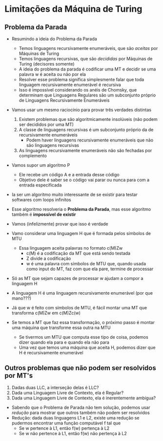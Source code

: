 # Limitações da Máquina de Turing

## Problema da Parada

- Resumindo a ideia do Problema da Parada
	- Temos linguagens recursivamente enumeráveis, que são *aceitas* por Máquinas de Turing
	- Temos linguagens recursivas, que são *decididas* por Máquinas de Turing (decisores somente)
	- A ideia do problema da parada é codificar uma MT e decidir se uma palavra w é aceita ou não por ela
	- Resolver esse problema significa simplesmente falar que toda linguagem recursivamente enumerável é recursiva
	- Isso é impossível considerando os anéis de Chomsky, que determinam que Linguagens Regulares são um subconjunto próprio de Linguagens Recursivamente Enumeráveis

- Vamos usar um mesmo raciocínio para provar três verdades distintas
	1. Existem problemas que são algoritmicamente insolúveis (não podem ser decididos por uma MT)
	2. A classe de linguagens recursivas é um subconjunto próprio da de recursivamente enumeráveis
		- Podem haver linguagens recursivamente enumeráveis que não são linguagens recursivas
	3. As linguagens recursivamente enumeráveis não são fechadas por complemento 

- Vamos supor um algoritmo P
	- Ele recebe um código A e a entrada desse código
	- Objetivo dele é saber se o código vai parar ou nunca para com a entrada especificada
- Ia ser um algoritmo muito interessante de se existir para testar softwares com loops infinitos
- Esse algoritmo resolveria o **Problema da Parada**, mas esse algoritmo também é **impossível de existir**
- Vamos (infelizmente) provar que isso é verdade

- Vamo considerar uma linguagem H que é formada pelos símbolos de MTU
	- Essa linguagem aceita palavras no formato c(M)Zw
		- c(M) é a codificação da MT que está sendo testada
		- Z divide a codificação
		- w é uma palavra com símbolos de MTU que, quando usada como input do MT, faz com que ela pare, termine de processar
- Só as MT que sejam capazes de processar w ajudam a compor a linguagem H
- A linguagem H é uma linguagem recursivamente enumerável (por que mano???)
- Já que w é feito com símbolos de MTU, é fácil montar uma MT que transforma c(M)Zw em c(M)Zc(w)
- Se temos a MT que faz essa transformação, o próximo passo é montar uma máquina que transforme essa outra na MTU
	- Se tivermos um MTU que computa esse tipo de coisa, podemos dizer quando ela para e quando ela não para
	- Uma vez que temos uma máquina que aceita H, podemos dizer que H é recursivamente enumerável

## Outros problemas que não podem ser resolvidos por MT's

1. Dadas duas LLC, a interseção delas é LLC?
2. Dada uma Linguagem Livre de Contexto, ela é Regular?
3. Dada uma Linguagem Livre de Contexto, ela é inerentemente ambígua?

- Sabendo que o Problema de Parada não tem solução, podemos usar *redução* para mostrar que outros também não podem ser resolvidos
- Redução: dada duas linguagens L1 e L2, existe uma redução se pudermos encontrar uma função computável f tal que 
	- Se w pertence à L1, então f(w) pertença à L2
	- Se w não pertence à L1, então f(w) não pertença à L2
	
